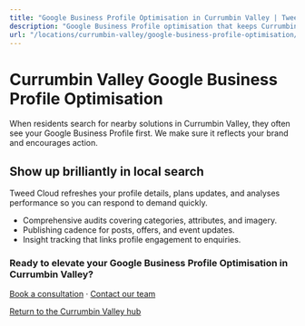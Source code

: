 ```yaml
---
title: "Google Business Profile Optimisation in Currumbin Valley | Tweed Cloud"
description: "Google Business Profile optimisation that keeps Currumbin Valley listings accurate and engaging."
url: "/locations/currumbin-valley/google-business-profile-optimisation/"
---
```


# Currumbin Valley Google Business Profile Optimisation

When residents search for nearby solutions in Currumbin Valley, they often see your Google Business Profile first. We make sure it reflects your brand and encourages action.

## Show up brilliantly in local search

Tweed Cloud refreshes your profile details, plans updates, and analyses performance so you can respond to demand quickly.

- Comprehensive audits covering categories, attributes, and imagery.
- Publishing cadence for posts, offers, and event updates.
- Insight tracking that links profile engagement to enquiries.

### Ready to elevate your Google Business Profile Optimisation in Currumbin Valley?

[Book a consultation](/consultation/) · [Contact our team](/contact/)

[Return to the Currumbin Valley hub](/locations/currumbin-valley/)
